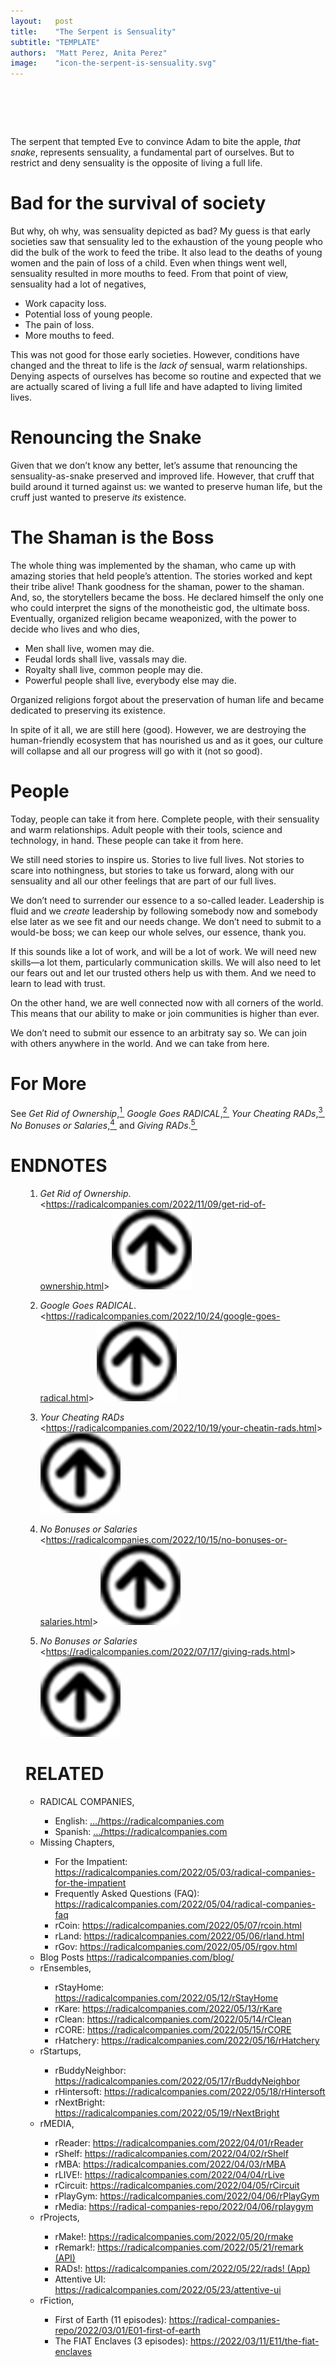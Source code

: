 ```yaml
---
layout:   post
title:    "The Serpent is Sensuality"
subtitle: "TEMPLATE"
authors:  "Matt Perez, Anita Perez"
image:    "icon-the-serpent-is-sensuality.svg"
---
```


<div style="display:none;">
 <p>The serpent that tempted Eve to convince Adam to bite the apple, that snake, represents sensuality, a fundamental part of ourselves.</p>
</div>

<h1>&nbsp;</h1>
 <p>The serpent that tempted Eve to convince Adam to bite the apple, <em>that snake</em>, represents sensuality, a fundamental part of ourselves. But to restrict and deny sensuality is the opposite of living a full life.</p>

<h1>Bad for the survival of society</h1>
 <p>But why, oh why, was sensuality depicted as bad? My guess is that early societies saw that sensuality led to the exhaustion of the young people who did the bulk of the work to feed the tribe. It also lead to the deaths of young women and the pain of loss of a child. Even when things went well, sensuality resulted in more mouths to feed. From that point of view, sensuality had a lot of negatives,</p>
  <ul>
   <li>Work capacity loss.</li>
   <li>Potential loss of young people.</li>
   <li>The pain of loss.</li>
   <li>More mouths to feed.</li>
  </ul>
 <p>This was not good for those early societies. However, conditions have changed and the threat to life is the <em>lack of</em> sensual, warm relationships. Denying aspects of ourselves has become so routine and expected that we are actually scared of living a full life and have adapted to living limited lives.</p>

<h1>Renouncing the Snake</h1>
 <p>Given that we don&rsquo;t know any better, let&rsquo;s assume that renouncing the sensuality-as-snake preserved and improved life. However, that cruff that build around it turned against us: we wanted to preserve human life, but the cruff just wanted to preserve <em>its</em> existence.</p>

<h1>The Shaman is the Boss</h1>
 <p>The whole thing was implemented by the shaman, who came up with amazing stories that held people&rsquo;s attention. The stories worked and kept their tribe alive! Thank goodness for the shaman, power to the shaman. And, so, the storytellers became the boss. He declared himself the only one who could interpret the signs of the monotheistic god, the ultimate boss. Eventually, organized religion became weaponized, with the power to decide who lives and who dies,</p>
  <ul>
   <li>Men shall live, women may die.</li>
   <li>Feudal lords shall live, vassals may die.</li>
   <li>Royalty shall live, common people may die.</li>
   <li>Powerful people shall live, everybody else may die.</li>
  </ul>
 <p>Organized religions forgot about the preservation of human life and became dedicated to preserving its existence.</p>
 <p>In spite of it all, we are still here (good). However, we are destroying the human-friendly ecosystem that has nourished us and as it goes, our culture will collapse and all our progress will go with it (not so good).</p>

<h1>People</h1>
 <p>Today, people can take it from here. Complete people, with their sensuality and warm relationships. Adult people with their tools, science and technology, in hand. These people can take it from here.</p>
 <p>We still need stories to inspire us. Stories to live full lives. Not stories to scare into nothingness, but stories to take us forward, along with our sensuality and all our other feelings that are part of our full lives.</p>
 <p>We don&rsquo;t need to surrender our essence to a so-called leader. Leadership is fluid and we <em>create</em> leadership by following somebody now and somebody else later as we see fit and our needs change. We don&rsquo;t need to submit to a would-be boss; we can keep our whole selves, our essence, thank you.</p>
 <p>If this sounds like a lot of work, and will be a lot of work. We will need new skills&mdash;a lot them, particularly communication skills. We will also need to let our fears out and let our trusted others help us with them. And we need to learn to lead with trust.</p>
 <p>On the other hand, we are well connected now with all corners of the world. This means that our ability to make or join communities is higher than ever.</p>
 <p>We don&rsquo;t need to submit our essence to an arbitraty say so. We can join with others anywhere in the world. And we can take from here.</p>

<h1>For More</h1>
 <p>See
                                <em>Get Rid of Ownership</em>,<a href="#en01"><sup id="bm01">1&nbsp;</sup></a>
  <em>Google Goes <span class="_paradigm">RADICAL</span></em>,<a href="#en02"><sup id="bm02">2&nbsp;</sup></a>
   <em>Your Cheating <span class="_paradigm">RAD</span>s</em>,<a href="#en03"><sup id="bm03">3&nbsp;</sup></a>
                              <em>No Bonuses or Salaries</em>,<a href="#en04"><sup id="bm04">4&nbsp;</sup></a> and
          <em>Giving <span class="_paradigm">RAD</span>s</em>.<a href="#en05"><sup id="bm05">5&nbsp;</sup></a>
 </p>

<h1 class="_section">ENDNOTES</h1>
 <ol>
 <ol>
  <li id="en01">
   <p class="_list-item">
    <em>Get Rid of Ownership</em>.
    <<a href="https://radicalcompanies.com/2022/11/09/get-rid-of-ownership.html" target="_blank">https://radicalcompanies.com/2022/11/09/get-rid-of-ownership.html</a>>
    <a class="_uparrow" href="#bm01"><img src="/assets/img/arrow-up-icon.png"></a>
   </p>
  </li>
  <li id="en02">
   <p class="_list-item">
    <em>Google Goes <span class="_paradigm">RADICAL</span></em>.
    <<a href="https://radicalcompanies.com/2022/10/24/google-goes-radical.html" target="_blank">https://radicalcompanies.com/2022/10/24/google-goes-radical.html</a>>
    <a class="_uparrow" href="#bm02"><img src="/assets/img/arrow-up-icon.png"></a>
   </p>
  </li>
  <li id="en03">
   <p class="_list-item">
    <em>Your Cheating <span class="_paradigm">RAD</span>s</em>
    <<a href="https://radicalcompanies.com/2022/10/19/your-cheatin-rads.html" target="_blank">https://radicalcompanies.com/2022/10/19/your-cheatin-rads.html</a>>
    <a class="_uparrow" href="#bm03"><img src="/assets/img/arrow-up-icon.png"></a>
   </p>
  </li>
  <li id="en04">
   <p class="_list-item">
    <em>No Bonuses or Salaries</em>
    <<a href="https://radicalcompanies.com/2022/10/15/no-bonuses-or-salaries.html" target="_blank">https://radicalcompanies.com/2022/10/15/no-bonuses-or-salaries.html</a>>
    <a class="_uparrow" href="#bm04"><img src="/assets/img/arrow-up-icon.png"></a>
   </p>
  </li>
  <li id="en05">
   <p class="_list-item">
    <em>No Bonuses or Salaries</em>
    <<a href="https://radicalcompanies.com/2022/07/17/giving-rads.html" target="_blank">https://radicalcompanies.com/2022/07/17/giving-rads.html</a>>
    <a class="_uparrow" href="#bm05"><img src="/assets/img/arrow-up-icon.png"></a>
   </p>
  </li>
 </ol>

<h1 class="_section">RELATED</h1>
 <ul>
  <li>RADICAL COMPANIES,</li>
   <ul>
    <li><a>English</a>: <a href="https://radicalcompanies.com" target="_blank">&hellip;/https://radicalcompanies.com</a></li>
    <li><a>Spanish</a>: <a href="https://radicalcompanies.com" target="_blank">&hellip;/https://radicalcompanies.com</a></li>
   </ul>
  <li>Missing Chapters,</li>
   <ul>
    <li>For the Impatient: <a href="https://radicalcompanies.com/2022/05/03/radical-companies-for-the-impatient" target="_blank">https://radicalcompanies.com/2022/05/03/radical-companies-for-the-impatient</a></li>
    <li>Frequently Asked Questions (FAQ): <a href="https://radicalcompanies.com/2022/05/04/radical-companies-faq" target="_blank">https://radicalcompanies.com/2022/05/04/radical-companies-faq</a></li>
    <li>rCoin: <a href="https://radicalcompanies.com/2022/05/07/rcoin.html" target="_blank">https://radicalcompanies.com/2022/05/07/rcoin.html</a></li>
    <li>rLand: <a href="https://radicalcompanies.com/2022/05/06/rland.html" target="_blank">https://radicalcompanies.com/2022/05/06/rland.html</a></li>
    <li>rGov: <a href="https://radicalcompanies.com/2022/05/05/rgov.html" target="_blank">https://radicalcompanies.com/2022/05/05/rgov.html</a></li>
   </ul>
   <li>Blog Posts <a href="https://radicalcompanies.com/blog/" target="_blank">https://radicalcompanies.com/blog/</a></li>
   <li>rEnsembles,</li>
    <ul>
     <li> rStayHome: <a href="https://radicalcompanies.com/2022/05/12/rStayHome" target="_blank">https://radicalcompanies.com/2022/05/12/rStayHome</a></li>
     <li>     rKare: <a href="https://radicalcompanies.com/2022/05/13/rKare" target="_blank">https://radicalcompanies.com/2022/05/13/rKare</a></li>
     <li>    rClean: <a href="https://radicalcompanies.com/2022/05/14/rClean" target="_blank">https://radicalcompanies.com/2022/05/14/rClean</a></li>
     <li>     rCORE: <a href="https://radicalcompanies.com/2022/05/15/rCORE" target="_blank">https://radicalcompanies.com/2022/05/15/rCORE</a></li>
     <li>rHatchery: <a href="https://radicalcompanies.com/2022/05/16/rHatchery" target="_blank">https://radicalcompanies.com/2022/05/16/rHatchery</a></li>
    </ul>
   <li>rStartups,</li>
    <ul>
     <li>rBuddyNeighbor: <a href="https://radicalcompanies.com/2022/05/17/rBuddyNeighbor" target="_blank">https://radicalcompanies.com/2022/05/17/rBuddyNeighbor</a></li>
     <li>   rHintersoft: <a href="https://radicalcompanies.com/2022/05/18/rHintersoft" target="_blank">https://radicalcompanies.com/2022/05/18/rHintersoft</a></li> 
     <li>   rNextBright: <a href="https://radicalcompanies.com/2022/05/19/rNextBright" target="_blank">https://radicalcompanies.com/2022/05/19/rNextBright</a></li>
    </ul>
   <li>rMEDIA,</li>
    <ul>
     <li> rReader: <a href="https://radicalcompanies.com/2022/04/01/rReader" target="_blank">https://radicalcompanies.com/2022/04/01/rReader</a></li>
     <li>  rShelf: <a href="https://radicalcompanies.com/2022/04/02/rShelf" target="_blank">https://radicalcompanies.com/2022/04/02/rShelf</a></li>
     <li>    rMBA: <a href="https://radicalcompanies.com/2022/04/03/rMBA" target="_blank">https://radicalcompanies.com/2022/04/03/rMBA</a></li>
     <li>  rLIVE!: <a href="https://radicalcompanies.com/2022/04/04/rLive" target="_blank">https://radicalcompanies.com/2022/04/04/rLive</a></li>
     <li>rCircuit: <a href="https://radicalcompanies.com/2022/04/05/rCircuit" target="_blank">https://radicalcompanies.com/2022/04/05/rCircuit</a></li>
     <li>rPlayGym: <a href="https://radicalcompanies.com/2022/04/06/rPlayGym" target="_blank">https://radicalcompanies.com/2022/04/06/rPlayGym</a></li>
     <li>  rMedia: <a href="https://radical-companies-repo/2022/04/06/rplaygym" target="_blank">https://radical-companies-repo/2022/04/06/rplaygym</a></li>
    </ul>
   <li>rProjects,</li>
    <ul>
     <li>      rMake!: <a href="https://radicalcompanies.com/2022/05/20/rmake" target="_blank">https://radicalcompanies.com/2022/05/20/rmake</a></li>
     <li>    rRemark!: <a href="https://radicalcompanies.com/2022/05/21/remark" target="_blank">https://radicalcompanies.com/2022/05/21/remark (API)</a></li>
     <li>       RADs!: <a href="https://radicalcompanies.com/2022/05/22/rads!" target="_blank">https://radicalcompanies.com/2022/05/22/rads! (App)</a></li>
     <li>Attentive UI: <a href="https://radicalcompanies.com/2022/05/23/attentive-ui" target="_blank">https://radicalcompanies.com/2022/05/23/attentive-ui</a></li>
    </ul>
   <li>rFiction,</li>
    <ul>
     <li>  First of Earth (11 episodes): <a href="https://radical-companies-repo/2022/03/01/E01-first-of-earth" target="_blank">https://radical-companies-repo/2022/03/01/E01-first-of-earth</a></li>
     <li>The FIAT Enclaves (3 episodes): <a href="https://2022/03/11/E11/the-fiat-enclaves" target="_blank">https://2022/03/11/E11/the-fiat-enclaves</a></li>
    </ul>

